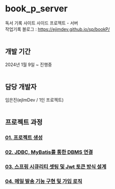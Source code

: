 # book_p_server
독서 기록 사이트 사이드 프로젝트 - 서버<br>
작업기록 블로그 : https://ejimdev.github.io/sp/bookP/<br><br>

## 개발 기간
2024년 1월 9일 ~ 진행중<br><br>

## 담당 개발자
임은진(ejImDev / 1인 프로젝트)<br><br>

## 프로젝트 과정
### [01. 프로젝트 생성](https://ejimdev.github.io/book_p/spBookP1/)
### [02. JDBC, MyBatis를 통한 DBMS 연결](https://ejimdev.github.io/book_p/spBookP2/)
### [03. 스프링 시큐리티 셋팅 및 Jwt 토큰 방식 설계](https://ejimdev.github.io/book_p/spBookP3/)
### [04. 메일 발송 기능 구현 및 가입 로직](https://ejimdev.github.io/book_p/spBookP4/)